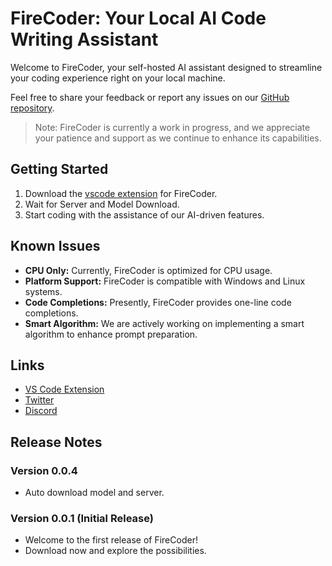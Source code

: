 # FireCoder: Your Local AI Code Writing Assistant

Welcome to FireCoder, your self-hosted AI assistant designed to streamline your coding experience right on your local machine.

Feel free to share your feedback or report any issues on our [GitHub repository](https://github.com/FireCoderAI/firecoder).

> Note: FireCoder is currently a work in progress, and we appreciate your patience and support as we continue to enhance its capabilities.

## Getting Started

1. Download the [vscode extension](https://marketplace.visualstudio.com/items?itemName=FireCoder.firecoder) for FireCoder.
2. Wait for Server and Model Download.
3. Start coding with the assistance of our AI-driven features.

## Known Issues

- **CPU Only:** Currently, FireCoder is optimized for CPU usage.
- **Platform Support:** FireCoder is compatible with Windows and Linux systems.
- **Code Completions:** Presently, FireCoder provides one-line code completions.
- **Smart Algorithm:** We are actively working on implementing a smart algorithm to enhance prompt preparation.

## Links

- [VS Code Extension](https://marketplace.visualstudio.com/items?itemName=FireCoder.firecoder)
- [Twitter](https://twitter.com/firecoderai)
- [Discord](https://discord.gg/G4Bn4a6wKc)

## Release Notes

### Version 0.0.4

- Auto download model and server.

### Version 0.0.1 (Initial Release)

- Welcome to the first release of FireCoder!
- Download now and explore the possibilities.
